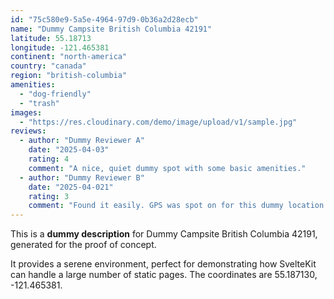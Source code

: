 ```yaml
---
id: "75c580e9-5a5e-4964-97d9-0b36a2d28ecb"
name: "Dummy Campsite British Columbia 42191"
latitude: 55.18713
longitude: -121.465381
continent: "north-america"
country: "canada"
region: "british-columbia"
amenities:
  - "dog-friendly"
  - "trash"
images:
  - "https://res.cloudinary.com/demo/image/upload/v1/sample.jpg"
reviews:
  - author: "Dummy Reviewer A"
    date: "2025-04-03"
    rating: 4
    comment: "A nice, quiet dummy spot with some basic amenities."
  - author: "Dummy Reviewer B"
    date: "2025-04-021"
    rating: 3
    comment: "Found it easily. GPS was spot on for this dummy location."
---
```


This is a **dummy description** for Dummy Campsite British Columbia 42191, generated for the proof of concept.

It provides a serene environment, perfect for demonstrating how SvelteKit can handle a large number of static pages. The coordinates are 55.187130, -121.465381.
